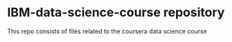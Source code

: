 # IBM-data-science-course repository

This repo consists of files related to the coursera data science course
